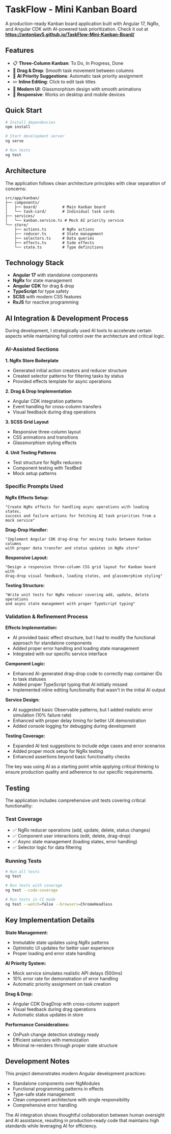 # TaskFlow - Mini Kanban Board

A production-ready Kanban board application built with Angular 17, NgRx, and Angular CDK with AI-powered task prioritization.
Check it out at **https://antonijav5.github.io/TaskFlow-Mini-Kanban-Board/**

## Features

- 📋 **Three-Column Kanban**: To Do, In Progress, Done
- 🔄 **Drag & Drop**: Smooth task movement between columns
- 🤖 **AI Priority Suggestions**: Automatic task priority assignment
- ✏️ **Inline Editing**: Click to edit task titles
- 🎨 **Modern UI**: Glassmorphism design with smooth animations
- 📱 **Responsive**: Works on desktop and mobile devices

## Quick Start

```bash
# Install dependencies
npm install

# Start development server
ng serve

# Run tests
ng test
```

## Architecture

The application follows clean architecture principles with clear separation of concerns:

```
src/app/kanban/
├── components/
│   ├── board/           # Main Kanban board
│   └── task-card/       # Individual task cards
├── services/
│   └── kanban.service.ts # Mock AI priority service
└── store/
    ├── actions.ts       # NgRx actions
    ├── reducer.ts       # State management
    ├── selectors.ts     # Data queries
    ├── effects.ts       # Side effects
    └── state.ts         # Type definitions
```

## Technology Stack

- **Angular 17** with standalone components
- **NgRx** for state management
- **Angular CDK** for drag & drop
- **TypeScript** for type safety
- **SCSS** with modern CSS features
- **RxJS** for reactive programming

## AI Integration & Development Process

During development, I strategically used AI tools to accelerate certain aspects while maintaining full control over the architecture and critical logic.

### AI-Assisted Sections

**1. NgRx Store Boilerplate**
- Generated initial action creators and reducer structure
- Created selector patterns for filtering tasks by status
- Provided effects template for async operations

**2. Drag & Drop Implementation**
- Angular CDK integration patterns
- Event handling for cross-column transfers
- Visual feedback during drag operations

**3. SCSS Grid Layout**
- Responsive three-column layout
- CSS animations and transitions
- Glassmorphism styling effects

**4. Unit Testing Patterns**
- Test structure for NgRx reducers
- Component testing with TestBed
- Mock setup patterns

### Specific Prompts Used

**NgRx Effects Setup:**
```
"Create NgRx effects for handling async operations with loading states, 
success and failure actions for fetching AI task priorities from a mock service"
```

**Drag-Drop Handler:**
```
"Implement Angular CDK drag-drop for moving tasks between Kanban columns 
with proper data transfer and status updates in NgRx store"
```

**Responsive Layout:**
```
"Design a responsive three-column CSS grid layout for Kanban board with 
drag-drop visual feedback, loading states, and glassmorphism styling"
```

**Testing Structure:**
```
"Write unit tests for NgRx reducer covering add, update, delete operations 
and async state management with proper TypeScript typing"
```

### Validation & Refinement Process

**Effects Implementation:**
- AI provided basic effect structure, but I had to modify the functional approach for standalone components
- Added proper error handling and loading state management
- Integrated with our specific service interface

**Component Logic:**
- Enhanced AI-generated drag-drop code to correctly map container IDs to task statuses
- Added proper TypeScript typing that AI initially missed
- Implemented inline editing functionality that wasn't in the initial AI output

**Service Design:**
- AI suggested basic Observable patterns, but I added realistic error simulation (10% failure rate)
- Enhanced with proper delay timing for better UX demonstration
- Added console logging for debugging during development

**Testing Coverage:**
- Expanded AI test suggestions to include edge cases and error scenarios
- Added proper mock setup for NgRx testing
- Enhanced assertions beyond basic functionality checks

The key was using AI as a starting point while applying critical thinking to ensure production quality and adherence to our specific requirements.

## Testing

The application includes comprehensive unit tests covering critical functionality:

### Test Coverage
- ✅ NgRx reducer operations (add, update, delete, status changes)
- ✅ Component user interactions (edit, delete, drag-drop)
- ✅ Async state management (loading states, error handling)
- ✅ Selector logic for data filtering

### Running Tests
```bash
# Run all tests
ng test

# Run tests with coverage
ng test --code-coverage

# Run tests in CI mode
ng test --watch=false --browsers=ChromeHeadless
```

## Key Implementation Details

**State Management:**
- Immutable state updates using NgRx patterns
- Optimistic UI updates for better user experience
- Proper loading and error state handling

**AI Priority System:**
- Mock service simulates realistic API delays (500ms)
- 10% error rate for demonstration of error handling
- Automatic priority assignment on task creation

**Drag & Drop:**
- Angular CDK DragDrop with cross-column support
- Visual feedback during drag operations
- Automatic status updates in store

**Performance Considerations:**
- OnPush change detection strategy ready
- Efficient selectors with memoization
- Minimal re-renders through proper state structure

## Development Notes

This project demonstrates modern Angular development practices:
- Standalone components over NgModules
- Functional programming patterns in effects
- Type-safe state management
- Clean component architecture with single responsibility
- Comprehensive error handling

The AI integration shows thoughtful collaboration between human oversight and AI assistance, resulting in production-ready code that maintains high standards while leveraging AI for efficiency.

```
